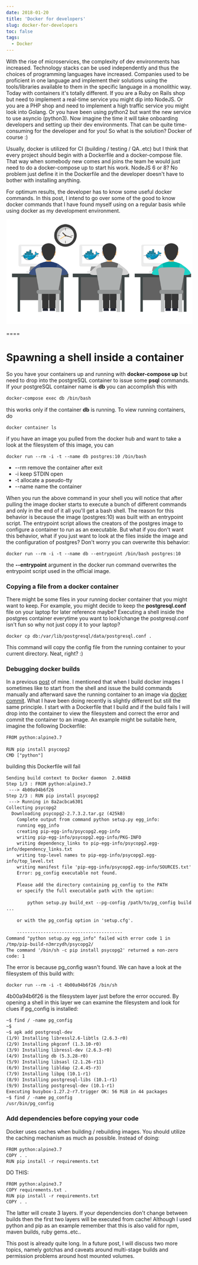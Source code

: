 ```yaml
---
date: 2018-01-20
title: 'Docker for developers'
slug: docker-for-developers
toc: false
tags:
  - Docker
---
```


With the rise of microservices, the complexity of dev environments has increased. Technology stacks can be used independently and thus the choices of programming languages have increased. Companies used to be proficient in one language and implement their solutions using the tools/libraries available to them in the specific language in a monolithic way. Today with containers it's totally different. If you are a Ruby on Rails shop but need to implement a real-time service you might dip into NodeJS. Or you are a PHP shop and need to implement a high traffic service you might look into Golang. Or you have been using python2 but want the new service to use asyncio (python3). Now imagine the time it will take onboarding developers and setting up their dev environments. That can be quite time-consuming for the developer and for you! So what is the solution? Docker of course :)

Usually, docker is utilized for CI (building / testing / QA..etc) but I think that every project should begin with a Dockerfile and a docker-compose file. That way when somebody new comes and joins the team he would just need to do a docker-compose up to start his work. NodeJS 6 or 8? No problem just define it in the Dockerfile and the developer doesn't have to bother with installing anything.

For optimum results, the developer has to know some useful docker commands. In this post, I intend to go over some of the good to know docker commands that I have found myself using on a regular basis while using docker as my development environment.


![docker_for_devs](dockerwareenv.png)

====

# Spawning a shell inside a container

So you have your containers up and running with **docker-compose up** but need to drop into the postgreSQL container to issue some **psql** commands. If your postgreSQL container name is **db** you can accomplish this with

```bash
docker-compose exec db /bin/bash
```

this works only if the container **db** is running. To view running containers, do

```
docker container ls
```

if you have an image you pulled from the docker hub and want to take a look at the filesystem of this image, you can

```
docker run --rm -i -t --name db postgres:10 /bin/bash
```

- --rm remove the container after exit
- -i keep STDIN open
- -t allocate a pseudo-tty
- --name name the container

When you run the above command in your shell you will notice that after pulling the image docker starts to execute a bunch of different commands and only in the end of it all you'll get a bash shell. The reason for this behavior is because the image (postgres:10) was built with an entrypoint script. The entrypoint script allows the creators of the postgres image to configure a container to run as an executable. But what if you don't want this behavior, what if you just want to look at the files inside the image and the configuration of postgres? Don't worry you can overwrite this behavior:


```
docker run --rm -i -t --name db --entrypoint /bin/bash postgres:10
```

the **--entrypoint**  argument in the docker run command overwrites the entrypoint script used in the official image. 


### Copying a file from a docker container

There might be some files in your running docker container that you might want to keep. For example, you might decide to keep the **postgresql.conf** file on your laptop for later reference maybe? Executing a shell inside the postgres container everytime you want to look/change the postgresql.conf isn't fun so why not just copy it to your laptop?

```
docker cp db:/var/lib/postgresql/data/postgresql.conf .
```

This command will copy the config file from the running container to your current directory. Neat, right? :)


### Debugging docker builds

In a previous [post](https://donchev.is/post/building-and-shipping-docker-images) of mine. I mentioned that when I build docker images I sometimes like to start from the shell and issue the build commands manually and afterward save the running container to an image via [docker commit](https://docs.docker.com/engine/reference/commandline/commit/). What I have been doing recently is slightly different but still the same principle. I start with a Dockerfile that I build and if the build fails I will drop into the container to view the filesystem and correct the error and commit the container to an image. An example might be suitable here, imagine the following Dockerfile:

```
FROM python:alpine3.7

RUN pip install psycopg2
CMD ["python"]
```

building this Dockerfile will fail

```
Sending build context to Docker daemon  2.048kB
Step 1/3 : FROM python:alpine3.7
 ---> 4b00a94b6f26
Step 2/3 : RUN pip install psycopg2
 ---> Running in 8a2acbca6301
Collecting psycopg2
  Downloading psycopg2-2.7.3.2.tar.gz (425kB)
    Complete output from command python setup.py egg_info:
    running egg_info
    creating pip-egg-info/psycopg2.egg-info
    writing pip-egg-info/psycopg2.egg-info/PKG-INFO
    writing dependency_links to pip-egg-info/psycopg2.egg-info/dependency_links.txt
    writing top-level names to pip-egg-info/psycopg2.egg-info/top_level.txt
    writing manifest file 'pip-egg-info/psycopg2.egg-info/SOURCES.txt'
    Error: pg_config executable not found.
    
    Please add the directory containing pg_config to the PATH
    or specify the full executable path with the option:
    
        python setup.py build_ext --pg-config /path/to/pg_config build ...
    
    or with the pg_config option in 'setup.cfg'.
    
    ----------------------------------------
Command "python setup.py egg_info" failed with error code 1 in /tmp/pip-build-n3mrzydh/psycopg2/
The command '/bin/sh -c pip install psycopg2' returned a non-zero code: 1
```

The error is because pg_config wasn't found. We can have a look at the filesystem of this build with:

```
docker run --rm -i -t 4b00a94b6f26 /bin/sh
```

4b00a94b6f26 is the filesystem layer just before the error occured. By opening a shell in this layer we can examine the filesystem and look for clues if pg_config is installed:

```
~$ find / -name pg_config
~$ 
~$ apk add postgresql-dev 
(1/9) Installing libressl2.6-libtls (2.6.3-r0)
(2/9) Installing pkgconf (1.3.10-r0)
(3/9) Installing libressl-dev (2.6.3-r0)
(4/9) Installing db (5.3.28-r0)
(5/9) Installing libsasl (2.1.26-r11)
(6/9) Installing libldap (2.4.45-r3)
(7/9) Installing libpq (10.1-r1)
(8/9) Installing postgresql-libs (10.1-r1)
(9/9) Installing postgresql-dev (10.1-r1)
Executing busybox-1.27.2-r7.trigger OK: 56 MiB in 44 packages 
~$ find / -name pg_config
/usr/bin/pg_config
```


### Add dependencies before copying your code

Docker uses caches when building / rebuilding images. You should utilize the caching mechanism as much as possible. Instead of doing:

```
FROM python:alpine3.7
COPY . .
RUN pip install -r requirements.txt
```

DO THIS:

```
FROM python:alpine3.7
COPY requirements.txt .
RUN pip install -r requirements.txt
COPY . .
```

The latter will create 3 layers. If your dependencies don't change between builds then the first two layers will be executed from cache! Although I used python and pip as an example remember that this is also valid for npm, maven builds, ruby gems..etc..

This post is already quite long. In a future post, I will discuss two more topics, namely gotchas and caveats around multi-stage builds and permission problems around host mounted volumes. 


